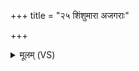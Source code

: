 +++
title = "२५ शिंशुमारा अजगराः"

+++
<details><summary>मूलम् (VS)</summary>

शिं॒शु॒मारा॑ अजग॒राः पु॑री॒कया॑ ज॒षा मत्स्या॑ रज॒सा येभ्यो॒ अस्य॑सि।  
न ते॑ दू॒रं न प॑रि॒ष्ठास्ति॑ ते भव स॒द्यः सर्वा॒न्परि॑ पश्यसि॒ भूमिं॒ पूर्व॑स्माद्धं॒स्युत्त॑रस्मिन्समु॒द्रे ॥
</details>
